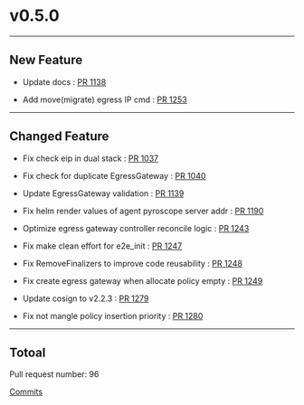
# v0.5.0

***

## New Feature

* Update docs : [PR 1138](https://github.com/spidernet-io/egressgateway/pull/1138)

* Add move(migrate) egress IP cmd : [PR 1253](https://github.com/spidernet-io/egressgateway/pull/1253)



***

## Changed Feature

* Fix check eip in dual stack : [PR 1037](https://github.com/spidernet-io/egressgateway/pull/1037)

* Fix check for duplicate EgressGateway : [PR 1040](https://github.com/spidernet-io/egressgateway/pull/1040)

* Update EgressGateway validation : [PR 1139](https://github.com/spidernet-io/egressgateway/pull/1139)

* Fix helm render values of agent pyroscope server addr : [PR 1190](https://github.com/spidernet-io/egressgateway/pull/1190)

* Optimize egress gateway controller reconcile logic : [PR 1243](https://github.com/spidernet-io/egressgateway/pull/1243)

* Fix make clean effort for e2e_init : [PR 1247](https://github.com/spidernet-io/egressgateway/pull/1247)

* Fix RemoveFinalizers to improve code reusability : [PR 1248](https://github.com/spidernet-io/egressgateway/pull/1248)

* Fix create egress gateway when allocate policy empty : [PR 1249](https://github.com/spidernet-io/egressgateway/pull/1249)

* Update cosign to v2.2.3 : [PR 1279](https://github.com/spidernet-io/egressgateway/pull/1279)

* Fix not mangle policy insertion priority  : [PR 1280](https://github.com/spidernet-io/egressgateway/pull/1280)



***

## Totoal 

Pull request number: 96

[ Commits ](https://github.com/spidernet-io/egressgateway/compare/v0.4.0...v0.5.0)
